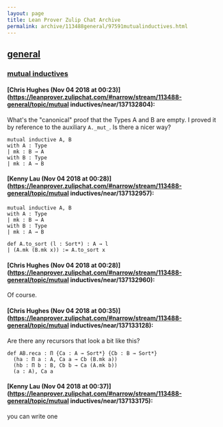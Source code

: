 ```yaml
---
layout: page
title: Lean Prover Zulip Chat Archive 
permalink: archive/113488general/97591mutualinductives.html
---
```


## [general](index.html)
### [mutual inductives](97591mutualinductives.html)

#### [Chris Hughes (Nov 04 2018 at 00:23)](https://leanprover.zulipchat.com/#narrow/stream/113488-general/topic/mutual inductives/near/137132804):
What's the "canonical" proof that the Types A and B are empty. I proved it by reference to the auxiliary `A._mut_`. Is there a nicer way?
```lean
mutual inductive A, B
with A : Type
| mk : B → A
with B : Type
| mk : A → B
```

#### [Kenny Lau (Nov 04 2018 at 00:28)](https://leanprover.zulipchat.com/#narrow/stream/113488-general/topic/mutual inductives/near/137132957):
```lean
mutual inductive A, B
with A : Type
| mk : B → A
with B : Type
| mk : A → B

def A.to_sort (l : Sort*) : A → l
| (A.mk (B.mk x)) := A.to_sort x
```

#### [Chris Hughes (Nov 04 2018 at 00:28)](https://leanprover.zulipchat.com/#narrow/stream/113488-general/topic/mutual inductives/near/137132960):
Of course.

#### [Chris Hughes (Nov 04 2018 at 00:35)](https://leanprover.zulipchat.com/#narrow/stream/113488-general/topic/mutual inductives/near/137133128):
Are there any recursors that look a bit like this?
```lean
def AB.reca : Π {Ca : A → Sort*} {Cb : B → Sort*} 
  (ha : Π a : A, Ca a → Cb (B.mk a))
  (hb : Π b : B, Cb b → Ca (A.mk b))
  (a : A), Ca a
```

#### [Kenny Lau (Nov 04 2018 at 00:37)](https://leanprover.zulipchat.com/#narrow/stream/113488-general/topic/mutual inductives/near/137133175):
you can write one

